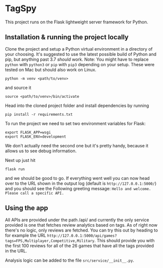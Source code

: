 # TagSpy
This project runs on the Flask lightweight server framework for Python.

## Installation & running the project locally
Clone the project and setup a Python virtual environment in a directory of your choosing. It's suggested to use the latest possible build of Python and pip, but anything past 3.7 *should* work. Note: You might have to replace `python` with `python3` or `pip` with `pip3` depending on your setup. These were tested on Mac but should also work on Linux.
```
python -m venv <path/to/venv>
```
and source it
```
source <path/to/venv>/bin/activate
```
Head into the cloned project folder and install dependencies by running
```
pip install -r requirements.txt
```

To run the project we need to set two environment variables for Flask:
```
export FLASK_APP=wsgi
export FLASK_ENV=development
```
We don't actually need the second one but it's pretty handy, because it allows us to see debug information.

Next up just hit
```
flask run
```
and we should be good to go. If everything went well you can now head over to the URL shown in the output log (default is `http://127.0.0.1:5000/`) and you should see the Following greeting message: `Hello and welcome. Please call a specific API.`

## Using the app
All APIs are provided under the path /api/ and currently the only service provided is one that fetches review analytics based on tags. As of right now there's no logic, only reviews are fetched. You can try this out by heading to for example the URL `http://127.0.0.1:5000/api/games?tags=FPS,Multiplayer,Competitive,Military`. This should provide you with the first 100 reviews for all of the 26 games that have all the tags provided in the URL.

Analysis logic can be added to the file `src/service/__init__.py`.